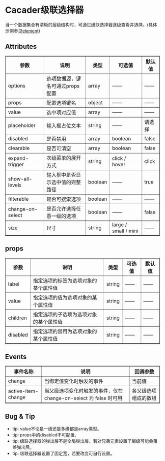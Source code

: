 # Cacader级联选择器

当一个数据集合有清晰的层级结构时，可通过级联选择器逐级查看并选择。(具体示例参见[element](http://element.eleme.io/#/zh-CN/component/cascader))

## Attributes

<table width="100%" cellspacing="0" cellpadding="0" border="1" style="border-collapse:collapse">
	<thead>
		<tr>
			<th>参数</th>
			<th>说明</th>
			<th>类型</th>
			<th>可选值</th>
			<th>默认值</th>
		</tr>
	</thead>
	<tbody>
		<tr>
			<td>options</td>
			<td>选项数据源，键名可通过props配置</td>
			<td>array</td>
			<td>——</td>
			<td>——</td>
		</tr>
		<tr>
			<td>props</td>
			<td>配置选项键名</td>
			<td>object</td>
			<td>——</td>
			<td>——</td>
		</tr>
		<tr>
			<td>value</td>
			<td>选中项对应值</td>
			<td>array</td>
			<td>——</td>
			<td>——</td>
		</tr>
		<tr>
			<td>placeholder</td>
			<td>输入框占位文本</td>
			<td>string</td>
			<td>——</td>
			<td>请选择</td>
		</tr>
		<tr>
			<td>disabled</td>
			<td>是否禁用</td>
			<td>array</td>
			<td>boolean</td>
			<td>false</td>
		</tr>
		<tr>
			<td>clearable</td>
			<td>是否可清空</td>
			<td>array</td>
			<td>boolean</td>
			<td>false</td>
		</tr>
		<tr>
			<td>expand-trigger</td>
			<td>次级菜单的展开方式</td>
			<td>string</td>
			<td>click / hover</td>
			<td>click</td>
		</tr>
		<tr>
			<td>show-all-levels</td>
			<td>输入框中是否显示选中值的完整路径</td>
			<td>boolean</td>
			<td>——</td>
			<td>true</td>
		</tr>
		<tr>
			<td>filterable</td>
			<td>是否可搜索选项</td>
			<td>boolean</td>
			<td>——</td>
			<td>——</td>
		</tr>
		<tr>
			<td>change-on-select</td>
			<td>是否允许选择任意一级的选项</td>
			<td>boolean</td>
			<td>——</td>
			<td>false</td>
		</tr>
		<tr>
			<td>size</td>
			<td>尺寸</td>
			<td>string</td>
			<td>large / small / mini</td>
			<td>——</td>
		</tr>
	</tbody>
</table>

## props

<table width="100%" cellspacing="0" cellpadding="0" border="1" style="border-collapse:collapse">
	<thead>
		<tr>
			<th>参数</th>
			<th>说明</th>
			<th>类型</th>
			<th>可选值</th>
			<th>默认值</th>
		</tr>
	</thead>
	<tbody>
		<tr>
			<td>label</td>
			<td>指定选项的标签为选项对象的某个属性值</td>
			<td>string</td>
			<td>——</td>
			<td>——</td>
		</tr>
		<tr>
			<td>value</td>
			<td>指定选项的值为选项对象的某个属性值</td>
			<td>string</td>
			<td>——</td>
			<td>——</td>
		</tr>
		<tr>
			<td>children</td>
			<td>指定选项的子选项为选项对象的某个属性值</td>
			<td>string</td>
			<td>——</td>
			<td>——</td>
		</tr>
		<tr>
			<td>disabled</td>
			<td>指定选项的禁用为选项对象的某个属性值</td>
			<td>string</td>
			<td>——</td>
			<td>——</td>
		</tr>
	</tbody>
</table>

## Events

<table width="100%" cellspacing="0" cellpadding="0" border="1" style="border-collapse:collapse；display:table;">
	<thead>
		<tr>
			<th>事件名称</th>
			<th>说明</th>
			<th>回调参数</th>
		</tr>
	</thead>
	<tbody>
		<tr>
			<td>change</td>
			<td>当绑定值变化时触发的事件</td>
			<td>当前值</td>
		</tr>
		<tr>
			<td>active-item-change	</td>
			<td>当父级选项变化时触发的事件，仅在 change-on-select 为 false 时可用</td>
			<td>各父级选项组成的数组</td>
		</tr>
	</tbody>
</table>

## Bug & Tip

- tip: value不论是一级还是多级都是array类型。
- tip: props中的disabled不可配置。
- tip: 级联选择器的弹出层不是全局弹出层，若对兄弟元素设置了层级可能会覆盖弹出层。
- tip: 级联选择器设置了固定宽，若要改变可自行设置。